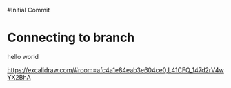 #Initial Commit

# Connecting to branch

hello world

https://excalidraw.com/#room=afc4a1e84eab3e604ce0,L41CFQ_147d2rV4wYX2BhA
